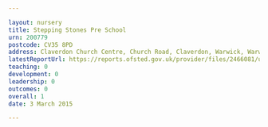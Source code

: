 ```yaml
---

layout: nursery
title: Stepping Stones Pre School
urn: 200779
postcode: CV35 8PD
address: Claverdon Church Centre, Church Road, Claverdon, Warwick, Warwickshire, CV35 8PD
latestReportUrl: https://reports.ofsted.gov.uk/provider/files/2466081/urn/200779.pdf
teaching: 0
development: 0
leadership: 0
outcomes: 0
overall: 1
date: 3 March 2015

---
```

